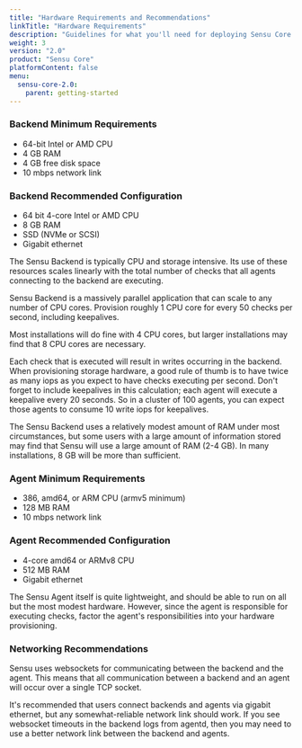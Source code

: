```yaml
---
title: "Hardware Requirements and Recommendations"
linkTitle: "Hardware Requirements"
description: "Guidelines for what you'll need for deploying Sensu Core to production."
weight: 3
version: "2.0"
product: "Sensu Core"
platformContent: false
menu:
  sensu-core-2.0:
    parent: getting-started
---
```


### Backend Minimum Requirements

* 64-bit Intel or AMD CPU
* 4 GB RAM
* 4 GB free disk space
* 10 mbps network link

### Backend Recommended Configuration

* 64 bit 4-core Intel or AMD CPU
* 8 GB RAM
* SSD (NVMe or SCSI)
* Gigabit ethernet

The Sensu Backend is typically CPU and storage intensive. Its use of these
resources scales linearly with the total number of checks that all agents
connecting to the backend are executing.

Sensu Backend is a massively parallel application that can scale to any number
of CPU cores. Provision roughly 1 CPU core for every 50 checks per second,
including keepalives.

Most installations will do fine with 4 CPU cores, but larger installations
may find that 8 CPU cores are necessary.

Each check that is executed will result in writes occurring in the backend.
When provisioning storage hardware, a good rule of thumb is to have twice as
many iops as you expect to have checks executing per second. Don't forget to
include keepalives in this calculation; each agent will execute a keepalive
every 20 seconds. So in a cluster of 100 agents, you can expect those agents
to consume 10 write iops for keepalives.

The Sensu Backend uses a relatively modest amount of RAM under most
circumstances, but some users with a large amount of information stored
may find that Sensu will use a large amount of RAM (2-4 GB). In many
installations, 8 GB will be more than sufficient.

### Agent Minimum Requirements

* 386, amd64, or ARM CPU (armv5 minimum)
* 128 MB RAM
* 10 mbps network link

### Agent Recommended Configuration

* 4-core amd64 or ARMv8 CPU
* 512 MB RAM
* Gigabit ethernet

The Sensu Agent itself is quite lightweight, and should be able to run on all
but the most modest hardware. However, since the agent is responsible for
executing checks, factor the agent's responsibilities into your hardware
provisioning.

### Networking Recommendations

Sensu uses websockets for communicating between the backend and the agent. This
means that all communication between a backend and an agent will occur over a
single TCP socket.

It's recommended that users connect backends and agents via gigabit ethernet,
but any somewhat-reliable network link should work. If you see websocket
timeouts in the backend logs from agentd, then you may need to use a better
network link between the backend and agents.
